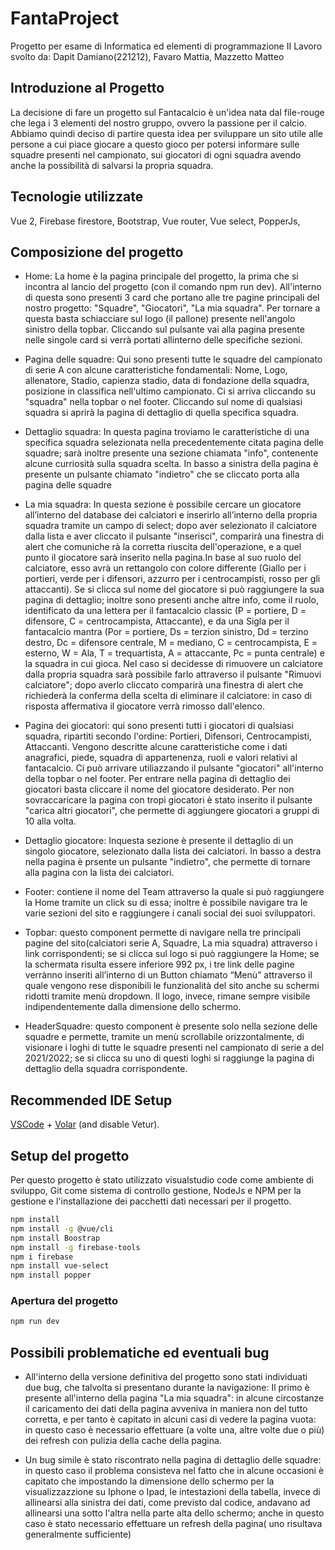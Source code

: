 # FantaProject
Progetto per esame di Informatica ed elementi di programmazione II
Lavoro svolto da: Dapit Damiano(221212), Favaro Mattia, Mazzetto Matteo

## Introduzione al Progetto
La decisione di fare un progetto sul Fantacalcio è un'idea nata dal file-rouge che lega i 3 elementi del nostro gruppo, ovvero la passione per il calcio.
Abbiamo quindi deciso di partire questa idea per sviluppare un sito utile alle persone a cui piace giocare a questo gioco per potersi informare sulle squadre presenti nel campionato, sui giocatori di ogni squadra avendo anche la possibilità di salvarsi la propria squadra.

## Tecnologie utilizzate
Vue 2, 
Firebase firestore, 
Bootstrap,
Vue router,
Vue select,
PopperJs,

## Composizione del progetto

- Home: La home è la pagina principale del progetto, la prima che si incontra al lancio del progetto (con il comando npm run dev). All'interno di questa sono presenti 3 card che portano alle tre pagine principali del nostro progetto: "Squadre", "Giocatori", "La mia squadra". Per tornare a questa basta schiacciare sul logo (il pallone) presente nell'angolo sinistro della topbar. Cliccando sul pulsante vai alla pagina presente nelle singole card si verrà portati allinterno delle specifiche sezioni.

- Pagina delle squadre: Qui sono presenti tutte le squadre del campionato di serie A con alcune caratteristiche fondamentali: Nome, Logo, allenatore, Stadio, capienza stadio, data di fondazione della squadra, posizione in classifica nell'ultimo campionato. Ci si arriva cliccando su "squadra" nella topbar o nel footer.
Cliccando sul nome di qualsiasi squadra si aprirà la pagina di dettaglio di quella specifica squadra.

- Dettaglio squadra: In questa pagina troviamo le caratteristiche di una specifica squadra selezionata nella precedentemente citata pagina delle squadre; sarà inoltre presente una sezione chiamata "info", contenente alcune curriosità sulla squadra scelta. In basso a sinistra della pagina è presente un pulsante chiamato "indietro" che se cliccato porta
alla pagina delle squadre

- La mia squadra: In questa sezione è possibile cercare un giocatore all’interno del database dei calciatori e inserirlo all’interno della propria squadra tramite un campo di select; dopo aver selezionato il calciatore dalla lista e aver cliccato il pulsante "inserisci", comparirà una finestra di alert che comuniche rà la corretta riuscita dell'operazione, e a quel punto il giocatore sarà inserito nella pagina.In base al suo ruolo del calciatore, esso avrà un rettangolo con colore differente (Giallo per i portieri, verde per i difensori, azzurro per i centrocampisti, rosso per gli attaccanti). Se si clicca sul nome del giocatore si può raggiungere la sua pagina di dettaglio; inoltre sono presenti anche altre info, come il ruolo, identificato da una lettera per il fantacalcio classic (P = portiere, D = difensore, C = centrocampista, Attaccante), e da una Sigla per il fantacalcio mantra (Por = portiere, Ds = terzion sinistro, Dd = terzino destro, Dc = difensore centrale, M = mediano, C = centrocampista, E = esterno, W = Ala, T = trequartista, A = attaccante, Pc = punta centrale) e la squadra in cui gioca. Nel caso si decidesse di rimuovere un calciatore dalla propria squadra sarà possibile farlo attraverso il pulsante "Rimuovi calciatore"; dopo averlo cliccato comparirà una finestra di alert che richiederà la conferma della scelta di eliminare il calciatore: in caso di risposta affermativa il giocatore verrà rimosso dall'elenco.

- Pagina dei giocatori: qui sono presenti tutti i giocatori di qualsiasi squadra, ripartiti secondo l'ordine: Portieri, Difensori, Centrocampisti, Attaccanti. Vengono descritte alcune caratteristiche come i dati anagrafici, piede, squadra di appartenenza, ruoli e valori relativi al fantacalcio. Ci può arrivare utiliazzando il pulsante "giocatori" all'interno della topbar o nel footer.
Per entrare nella pagina di dettaglio dei giocatori basta cliccare il nome del giocatore desiderato. Per non sovraccaricare la pagina con tropi giocatori è stato inserito il 
pulsante "carica altri giocatori", che permette di aggiungere giocatori a gruppi di 10 alla volta.

- Dettaglio giocatore: Inquesta sezione è presente il dettaglio di un singolo giocatore, selezionato dalla lista dei calciatori. In basso a destra nella pagina è prsente un pulsante "indietro", che permette di tornare alla pagina con la lista dei calciatori.

* Footer: contiene il nome del Team attraverso la quale si può raggiungere la Home tramite un click su di essa; inoltre è possibile navigare tra le varie sezioni del sito e raggiungere i canali social dei suoi sviluppatori.

* Topbar: questo component permette di navigare nella tre principali pagine del sito(calciatori serie A, Squadre, La mia squadra) attraverso i link corrispondenti; 
se si clicca sul logo si può raggiungere la Home; se la schermata risulta essere inferiore 992 px, i tre link delle pagine verrànno inseriti all’interno di un Button chiamato “Menù” attraverso il quale vengono rese disponibili le funzionalità del sito anche su schermi ridotti tramite menù dropdown. Il logo, invece, rimane sempre visibile indipendentemente dalla dimensione dello schermo.

* HeaderSquadre: questo component è presente solo nella sezione delle squadre e permette, tramite un menù scrollabile orizzontalmente, di visionare i loghi di tutte le squadre presenti nel campionato di serie a del 2021/2022; se si clicca su uno di questi loghi si raggiunge la pagina di dettaglio della squadra corrispondente.

## Recommended IDE Setup

[VSCode](https://code.visualstudio.com/) + [Volar](https://marketplace.visualstudio.com/items?itemName=johnsoncodehk.volar) (and disable Vetur).

## Setup del progetto
Per questo progetto è stato utilizzato visualstudio code come ambiente di sviluppo, Git come sistema di controllo gestione, NodeJs e NPM per la gestione e l'installazione dei 
pacchetti dati necessari per il progetto.

```sh
npm install
npm install -g @vue/cli
npm install Boostrap
npm install -g firebase-tools
npm i firebase
npm install vue-select
npm install popper
```

### Apertura del progetto

```sh
npm run dev
```
## Possibili problematiche ed eventuali bug

- All'interno della versione definitiva del progetto sono stati individuati due bug, che talvolta si presentano durante la navigazione:
Il primo è presente all'interno della pagina "La mia squadra": in alcune circostanze il caricamento dei dati della pagina avveniva in maniera non del tutto corretta,
e per tanto è capitato in alcuni casi di vedere la pagina vuota: in questo caso è necessario effettuare (a volte una, altre volte due o più) dei refresh con pulizia della cache della pagina.

- Un bug simile è stato riscontrato nella pagina di dettaglio delle squadre: in questo caso il problema consisteva nel fatto che in alcune occasioni è capitato che impostando la dimensione dello schermo per la visualizzazzione su Iphone o Ipad, le intestazioni della tabella, invece di allinearsi alla sinistra dei dati, come previsto dal codice, 
andavano ad allinearsi una sotto l'altra nella parte alta dello schermo; anche in questo caso è stato necessario effettuare un refresh della pagina( uno risultava generalmente sufficiente)
